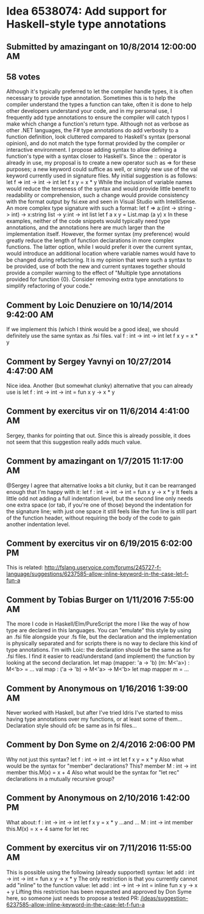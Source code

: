 # Idea 6538074: Add support for Haskell-style type annotations #

## Submitted by amazingant on 10/8/2014 12:00:00 AM

## 58 votes

Although it's typically preferred to let the compiler handle types, it is often necessary to provide type annotation. Sometimes this is to help the compiler understand the types a function can take, often it is done to help other developers understand your code, and in my personal use, I frequently add type annotations to ensure the compiler will catch typos I make which change a function's return type.
Although not as verbose as other .NET languages, the F# type annotations do add verbosity to a function definition, look cluttered compared to Haskell's syntax (personal opinion), and do not match the type format provided by the compiler or interactive environment.
I propose adding syntax to allow defining a function's type with a syntax closer to Haskell's. Since the :: operator is already in use, my proposal is to create a new operator such as => for these purposes; a new keyword could suffice as well, or simply new use of the val keyword currently used in signature files.
My initial suggestion is as follows:
let f => int -> int -> int
let f x y = x * y
While the inclusion of variable names would reduce the terseness of the syntax and would provide little benefit to readability or comprehension, such a change would provide consistency with the format output by fsi.exe and seen in Visual Studio with IntelliSense. An more complex type signature with such a format:
let f => a:(int -> string -> int) -> x:string list -> y:int -> int list
let f a x y = List.map (a y) x
In these examples, neither of the code snippets would typically need type annotations, and the annotations here are much larger than the implementation itself. However, the former syntax (my preference) would greatly reduce the length of function declarations in more complex functions. The latter option, while I would prefer it over the current syntax, would introduce an additional location where variable names would have to be changed during refactoring.
It is my opinion that were such a syntax to be provided, use of both the new and current syntaxes together should provide a compiler warning to the effect of "Multiple type annotations provided for function {0}. Consider removing extra type annotations to simplify refactoring of your code."




## Comment by Loic Denuziere on 10/14/2014 9:42:00 AM

If we implement this (which I think would be a good idea), we should definitely use the same syntax as .fsi files.
val f : int -> int -> int
let f x y = x * y

## Comment by Sergey Yavnyi on 10/27/2014 4:47:00 AM

Nice idea.
Another (but somewhat clunky) alternative that you can already use is
let f : int -> int -> int = fun x y -> x * y

## Comment by exercitus vir on 11/6/2014 4:41:00 AM

Sergey, thanks for pointing that out. Since this is already possible, it does not seem that this suggestion really adds much value.

## Comment by amazingant on 1/7/2015 11:17:00 AM

@Sergey I agree that alternative looks a bit clunky, but it can be rearranged enough that I'm happy with it:
let f : int -> int -> int =
fun x y -> x * y
It feels a little odd not adding a full indentation level, but the second line only needs one extra space (or tab, if you're one of those) beyond the indentation for the signature line; with just one space it still feels like the fun line is still part of the function header, without requiring the body of the code to gain another indentation level.

## Comment by exercitus vir on 6/19/2015 6:02:00 PM

This is related: http://fslang.uservoice.com/forums/245727-f-language/suggestions/6237585-allow-inline-keyword-in-the-case-let-f-fun-a

## Comment by Tobias Burger on 1/11/2016 7:55:00 AM

The more I code in Haskell/Elm/PureScript the more I like the way of how type are declared in this languages.
You can "emulate" this style by using an .fsi file alongside your .fs file, but the declaration and the implementation is physically separated and for scripts there is no way to declare this kind of type annotations.
I'm with Loic: the declaration should be the same as for .fsi files.
I find it easier to read/understand (and implement) the function by looking at the second declaration.
let map (mapper: 'a -> 'b) (m: M<'a>) : M<'b> = ...
val map : ('a -> 'b) -> M<'a> -> M<'b>
let map mapper m = ...

## Comment by Anonymous on 1/16/2016 1:39:00 AM

Never worked with Haskell, but after I've tried Idris I've started to miss having type annotations over my functions, or at least some of them...
Declaration style should ofc be same as in fsi files...

## Comment by Don Syme on 2/4/2016 2:06:00 PM

Why not just this syntax?
let f : int -> int -> int
let f x y = x * y
Also what would be the syntax for "member" declarations? This?
member M : int -> int
member this.M(x) = x + 4
Also what would be the syntax for "let rec" declarations in a mutually recursive group?

## Comment by Anonymous on 2/10/2016 1:42:00 PM

What about:
f : int -> int -> int
let f x y = x * y
...and ...
M : int -> int
member this.M(x) = x + 4
same for let rec

## Comment by exercitus vir on 7/11/2016 11:55:00 AM

This is possible using the following (already supported) syntax:
let add : int -> int -> int =
fun x y -> x * y
The only restriction is that you currently cannot add "inline" to the function value:
let add : int -> int -> int =
inline fun x y -> x + y
Lifting this restriction has been requested and approved by Don Syme here, so someone just needs to propose a tested PR: [/ideas/suggestion-6237585-allow-inline-keyword-in-the-case-let-f-fun-a](/ideas/suggestion-6237585-allow-inline-keyword-in-the-case-let-f-fun-a.md)

